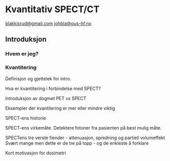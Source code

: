 # Kvantitativ SPECT/CT
blakkisrud@gmail.com
johbla@ous-hf.no

## Introduksjon

### Hvem er jeg?

### Kvantitering

Definisjon og gjettelek for intro.

Hva er kvantitering i forbindelse med SPECT?

Introduksjon av dogmet PET vs SPECT

Eksempler der kvantitering er mer eller mindre viktig



SPECT-ens historie

SPECT-ens virkemåte. Detektere fotoner fra pasienten på best mulig måte. 

SPECTens tre verste fiender - attenuasjon, spredning og partiell volumeffekt
Svært mange men dette er de tre på topp - og de enkleste å forklare

Kort motivasjon for dosimetri



<!--stackedit_data:
eyJoaXN0b3J5IjpbLTE5MDY3NzIxNDcsLTEzMjE3NjU5OSwtMT
kyMzUxMTEwMSwtMTAwODU0ODExNCwtNjM5NDAyMjg0LC0xMDA4
NTQ4MTE0XX0=
-->